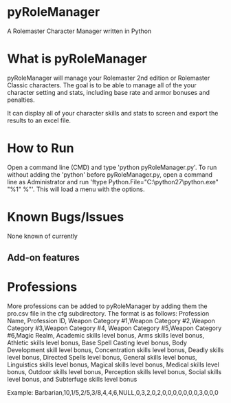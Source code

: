 # pyRoleManager
A Rolemaster Character Manager written in Python

# What is pyRoleManager
pyRoleManager will manage your Rolemaster 2nd edition or Rolemaster Classic characters.
The goal is to be able to manage all of the your character setting and stats, including base rate and armor bonuses and penalties.

It can display all of your character skills and stats to screen and export the results to an excel file.

# How to Run
Open a command line (CMD) and type 'python pyRoleManager.py'. To run without adding the 'python' before pyRoleManager.py, open a command line as Administrator and run 'ftype Python.File="C:\python27\python.exe" "%1" %"'.
This will load a menu with the options.

# Known Bugs/Issues
None known of currently

## Add-on features
# Professions
More professions can be added to pyRoleManager by adding them the pro.csv file in the cfg subdirectory.
The format is as follows:
Profession Name, Profession ID, Weapon Category #1,Weapon Category #2,Weapon Category #3,Weapon Category #4,
Weapon Category #5,Weapon Category #6,Magic Realm, Academic skills level bonus, Arms skills level bonus, Athletic skills level bonus, Base Spell Casting level bonus, Body Development skill level bonus, Concentration skills level bonus, Deadly skills level bonus, Directed Spells level bonus, General skills level bonus, Linguistics skills level bonus, Magical skills level bonus, Medical skills level bonus, Outdoor skills level bonus, Perception skills level bonus, Social skills level bonus, and Subterfuge skills level bonus

Example:
Barbarian,10,1/5,2/5,3/8,4,4,6,NULL,0,3,2,0,2,0,0,0,0,0,0,0,3,0,0,0
